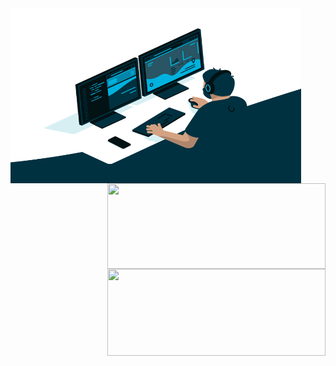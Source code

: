 <!-- bugstop 25DEC2020 -->

<!--
#    total width = 854 px
----------|---------|----------
   left   | padding |  right
  465 px  |  40 px  |  349 px
----------|---------|----------
    total height = 280 px
-->


<a href="https://github.com/bugstop?tab=repositories">

<div>
   <img align="left" alt="GIF" src="./images/working.gif?raw=true" width="465" height="280" style="padding-right:0" />
</div>

<div>
   <img align="right" height="137" width="349" src="https://github-readme-stats.vercel.app/api?username=bugstop&show_icons=true&include_all_commits=true&bg_color=-40,6A2FA8,BF2FA8&title_color=FFFFFF&text_color=F0F0F0&icon_color=DECEAB" />
   <img align="right" height="4" />
   <img align="right" height="139" width="349" src="https://github-readme-stats.vercel.app/api/top-langs/?username=bugstop&layout=compact&langs_count=4&exclude_repo=bugstop,bugstop.github.io,coursera-deep-learning-solutions,vmware-macos-unlocker&bg_color=115,6A2FA8,003140&title_color=FFFFFF&text_color=F0F0F0" />
</div>

</a>
